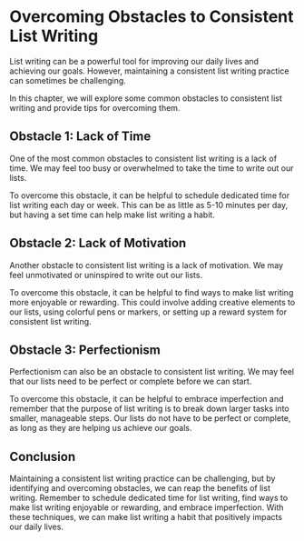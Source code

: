 # Overcoming Obstacles to Consistent List Writing

List writing can be a powerful tool for improving our daily lives and achieving our goals. However, maintaining a consistent list writing practice can sometimes be challenging.

In this chapter, we will explore some common obstacles to consistent list writing and provide tips for overcoming them.

Obstacle 1: Lack of Time
------------------------

One of the most common obstacles to consistent list writing is a lack of time. We may feel too busy or overwhelmed to take the time to write out our lists.

To overcome this obstacle, it can be helpful to schedule dedicated time for list writing each day or week. This can be as little as 5-10 minutes per day, but having a set time can help make list writing a habit.

Obstacle 2: Lack of Motivation
------------------------------

Another obstacle to consistent list writing is a lack of motivation. We may feel unmotivated or uninspired to write out our lists.

To overcome this obstacle, it can be helpful to find ways to make list writing more enjoyable or rewarding. This could involve adding creative elements to our lists, using colorful pens or markers, or setting up a reward system for consistent list writing.

Obstacle 3: Perfectionism
-------------------------

Perfectionism can also be an obstacle to consistent list writing. We may feel that our lists need to be perfect or complete before we can start.

To overcome this obstacle, it can be helpful to embrace imperfection and remember that the purpose of list writing is to break down larger tasks into smaller, manageable steps. Our lists do not have to be perfect or complete, as long as they are helping us achieve our goals.

Conclusion
----------

Maintaining a consistent list writing practice can be challenging, but by identifying and overcoming obstacles, we can reap the benefits of list writing. Remember to schedule dedicated time for list writing, find ways to make list writing enjoyable or rewarding, and embrace imperfection. With these techniques, we can make list writing a habit that positively impacts our daily lives.
